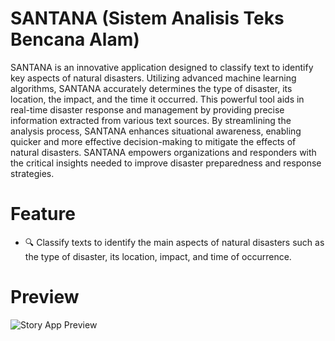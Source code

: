 # SANTANA (Sistem Analisis Teks Bencana Alam)
SANTANA is an innovative application designed to classify text to identify key aspects of natural disasters. Utilizing advanced machine learning algorithms, SANTANA accurately determines the type of disaster, its location, the impact, and the time it occurred. This powerful tool aids in real-time disaster response and management by providing precise information extracted from various text sources. By streamlining the analysis process, SANTANA enhances situational awareness, enabling quicker and more effective decision-making to mitigate the effects of natural disasters. SANTANA empowers organizations and responders with the critical insights needed to improve disaster preparedness and response strategies.


# Feature
- 🔍 Classify texts to identify the main aspects of natural disasters such as the type of disaster, its location, impact, and time of occurrence.

# Preview
![Story App Preview](https://github.com/Zalayetha/SANTANA/assets/82703688/7751b829-b06e-47db-a808-6c15dcf6daf9)
